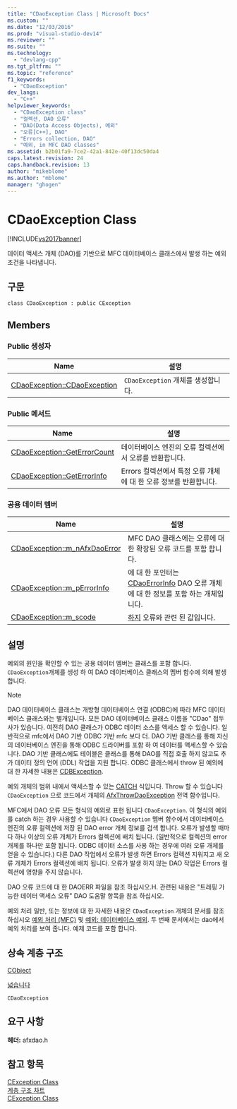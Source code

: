 ```yaml
---
title: "CDaoException Class | Microsoft Docs"
ms.custom: ""
ms.date: "12/03/2016"
ms.prod: "visual-studio-dev14"
ms.reviewer: ""
ms.suite: ""
ms.technology: 
  - "devlang-cpp"
ms.tgt_pltfrm: ""
ms.topic: "reference"
f1_keywords: 
  - "CDaoException"
dev_langs: 
  - "C++"
helpviewer_keywords: 
  - "CDaoException class"
  - "컬렉션, DAO 오류"
  - "DAO(Data Access Objects), 예외"
  - "오류[C++], DAO"
  - "Errors collection, DAO"
  - "예외, in MFC DAO classes"
ms.assetid: b2b01fa9-7ce2-42a1-842e-40f13dc50da4
caps.latest.revision: 24
caps.handback.revision: 13
author: "mikeblome"
ms.author: "mblome"
manager: "ghogen"
---
```

# CDaoException Class
[!INCLUDE[vs2017banner](../../assembler/inline/includes/vs2017banner.md)]

데이터 액세스 개체 \(DAO\)를 기반으로 MFC 데이터베이스 클래스에서 발생 하는 예외 조건을 나타냅니다.  
  
## 구문  
  
```  
class CDaoException : public CException  
```  
  
## Members  
  
### Public 생성자  
  
|Name|설명|  
|----------|--------|  
|[CDaoException::CDaoException](../Topic/CDaoException::CDaoException.md)|`CDaoException` 개체를 생성합니다.|  
  
### Public 메서드  
  
|Name|설명|  
|----------|--------|  
|[CDaoException::GetErrorCount](../Topic/CDaoException::GetErrorCount.md)|데이터베이스 엔진의 오류 컬렉션에서 오류를 반환합니다.|  
|[CDaoException::GetErrorInfo](../Topic/CDaoException::GetErrorInfo.md)|Errors 컬렉션에서 특정 오류 개체에 대 한 오류 정보를 반환합니다.|  
  
### 공용 데이터 멤버  
  
|Name|설명|  
|----------|--------|  
|[CDaoException::m\_nAfxDaoError](../Topic/CDaoException::m_nAfxDaoError.md)|MFC DAO 클래스에는 오류에 대 한 확장된 오류 코드를 포함 합니다.|  
|[CDaoException::m\_pErrorInfo](../Topic/CDaoException::m_pErrorInfo.md)|에 대 한 포인터는  [CDaoErrorInfo](../../mfc/reference/cdaoerrorinfo-structure.md) DAO 오류 개체에 대 한 정보를 포함 하는 개체입니다.|  
|[CDaoException::m\_scode](../Topic/CDaoException::m_scode.md)|[하지](../Topic/CDaoException::m_scode.md) 오류와 관련 된 값입니다.|  
  
## 설명  
 예외의 원인을 확인할 수 있는 공용 데이터 멤버는 클래스를 포함 합니다.  `CDaoException`개체를 생성 하 여 DAO 데이터베이스 클래스의 멤버 함수에 의해 발생 합니다.  
  
> [!NOTE]
>  DAO 데이터베이스 클래스는 개방형 데이터베이스 연결 \(ODBC\)에 따라 MFC 데이터베이스 클래스와는 별개입니다.  모든 DAO 데이터베이스 클래스 이름을 "CDao" 접두사가 있습니다.  여전히 DAO 클래스가 ODBC 데이터 소스를 액세스 할 수 있습니다.  일반적으로 mfc에서 DAO 기반 ODBC 기반 mfc 보다 더. DAO 기반 클래스를 통해 자신의 데이터베이스 엔진을 통해 ODBC 드라이버를 포함 하 여 데이터를 액세스할 수 있습니다.  DAO 기반 클래스에도 테이블은 클래스를 통해 DAO를 직접 호출 하지 않고도 추가 데이터 정의 언어 \(DDL\) 작업을 지원 합니다.  ODBC 클래스에서 throw 된 예외에 대 한 자세한 내용은  [CDBException](../../mfc/reference/cdbexception-class.md).  
  
 예외 개체의 범위 내에서 액세스할 수 있는  [CATCH](../Topic/CATCH.md) 식입니다.  Throw 할 수 있습니다 `CDaoException` 으로 코드에서 개체의  [AfxThrowDaoException](../Topic/AfxThrowDaoException.md) 전역 함수입니다.  
  
 MFC에서 DAO 오류 모든 형식의 예외로 표현 됩니다 `CDaoException`.  이 형식의 예외를 catch 하는 경우 사용할 수 있습니다 `CDaoException` 멤버 함수에서 데이터베이스 엔진의 오류 컬렉션에 저장 된 DAO error 개체 정보를 검색 합니다.  오류가 발생할 때마다 하나 이상의 오류 개체가 Errors 컬렉션에 배치 됩니다.  \(일반적으로 컬렉션의 error 개체를 하나만 포함 됩니다. ODBC 데이터 소스를 사용 하는 경우에 여러 오류 개체를 얻을 수 있습니다.\) 다른 DAO 작업에서 오류가 발생 하면 Errors 컬렉션 지워지고 새 오류 개체가 Errors 컬렉션에 배치 됩니다.  오류가 발생 하지 않는 DAO 작업은 Errors 컬렉션에 영향을 주지 않습니다.  
  
 DAO 오류 코드에 대 한 DAOERR 파일을 참조 하십시오.H.  관련된 내용은 "트래핑 가능한 데이터 액세스 오류" DAO 도움말 항목을 참조 하십시오.  
  
 예외 처리 일반, 또는 정보에 대 한 자세한 내용은 `CDaoException` 개체의 문서를 참조 하십시오  [예외 처리 \(MFC\)](../../mfc/exception-handling-in-mfc.md) 및  [예외: 데이터베이스 예외](../../mfc/exceptions-database-exceptions.md).  두 번째 문서에서는 dao에서 예외 처리를 보여 줍니다. 예제 코드를 포함 합니다.  
  
## 상속 계층 구조  
 [CObject](../../mfc/reference/cobject-class.md)  
  
 [넓습니다](../../mfc/reference/cexception-class.md)  
  
 `CDaoException`  
  
## 요구 사항  
 **헤더:**  afxdao.h  
  
## 참고 항목  
 [CException Class](../../mfc/reference/cexception-class.md)   
 [계층 구조 차트](../../mfc/hierarchy-chart.md)   
 [CException Class](../../mfc/reference/cexception-class.md)